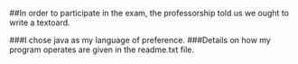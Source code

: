 ##In order to participate in the exam, the professorship told us we ought to write a textoard.

###I chose java as my language of preference.
###Details on how my program operates are given in the readme.txt file.
